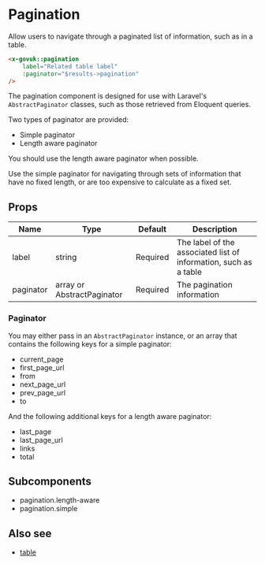 # Pagination

Allow users to navigate through a paginated list of information, such as in a table.

```html
<x-govuk::pagination
    label="Related table label"
    :paginator="$results->pagination"
/>
```

The pagination component is designed for use with Laravel's `AbstractPaginator` classes, such as those retrieved from Eloquent queries.

Two types of paginator are provided:

* Simple paginator
* Length aware paginator

You should use the length aware paginator when possible.

Use the simple paginator for navigating through sets of information that have no fixed length, or are too expensive to calculate as a fixed set.

## Props

| Name | Type | Default | Description |
| ---- | ---- | ------- | ----------- |
| label | string | Required | The label of the associated list of information, such as a table |
| paginator | array or AbstractPaginator | Required | The pagination information |

### Paginator

You may either pass in an `AbstractPaginator` instance, or an array that contains the following keys for a simple paginator:

* current_page
* first_page_url
* from
* next_page_url
* prev_page_url
* to

And the following additional keys for a length aware paginator:

* last_page
* last_page_url
* links
* total

## Subcomponents

* pagination.length-aware
* pagination.simple

## Also see

* [table](table.md)
